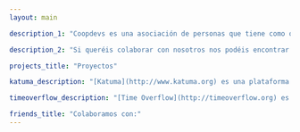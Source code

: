 ```yaml
---
layout: main 

description_1: "Coopdevs es una asociación de personas que tiene como objectivo **impulsar soluciones tecnológicas para fomentar y promover la economía social**. Todos los proyectos en los que participamos son de código abierto y licencia libre."

description_2: "Si queréis colaborar con nosotros nos podéis encontrar en [community.coopdevs.org](http://community.coopdevs.org) y en [github.com/coopdevs](https://github.com/coopdevs). También nos podéis escribir a <u>info@coopdevs.org</u> o hacernos una visita al [Espai 30](http://www.espai30lasagrera.cat/) de la Sagrera."

projects_title: "Proyectos"

katuma_description: "[Katuma](http://www.katuma.org) es una plataforma cooperativa que facilita la creación y gestión de grupos de consumo. Se trata de una alternativa más justa y sostenible que la ofrecida por grandes distribuidoras e intermediarios comerciales."

timeoverflow_description: "[Time Overflow](http://timeoverflow.org) es una plataforma de gestión de Bancos de Tiempo, un sistema de oferta de servicios a cambio de tiempo. La plataforma facilita las tareas de gestión e intercambio de servicios entre miembros de un banco."

friends_title: "Colaboramos con:"
---
```

